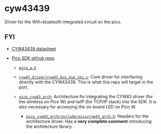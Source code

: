 # cyw43439
Driver for the Wifi+bluetooth integrated circuit on the pico.

## FYI
* [CYW43439 datasheet](https://www.infineon.com/dgdl/Infineon-CYW43439-DataSheet-v03_00-EN.pdf?fileId=8ac78c8c8386267f0183c320336c029f)

* [Pico SDK github repo](https://github.com/raspberrypi/pico-sdk)
    * [`pico_w.h`](https://github.com/raspberrypi/pico-sdk/blob/master/src/boards/include/boards/pico_w.h)
    
    * [`cyw43_driver/cyw43_bus_pio_spi.c`](https://github.com/raspberrypi/pico-sdk/blob/master/src/rp2_common/cyw43_driver/cyw43_bus_pio_spi.c): Core driver for interfacing directly with the CYW43439. This is what this repo will target in the port. 
    
    * [`pico_cyw43_arch`](https://github.com/raspberrypi/pico-sdk/blob/master/src/rp2_common/pico_cyw43_arch): Architecture for integrating the CYW43 driver (for the wireless on Pico W) and lwIP (for TCP/IP stack) into the SDK. It is also necessary for accessing the on-board LED on Pico W.
        * [`pico_cyw43_arch/include/pico/cyw43_arch.h`](https://github.com/raspberrypi/pico-sdk/blob/master/src/rp2_common/pico_cyw43_arch/include/pico/cyw43_arch.h): Headers for the architecture driver. Has a **very complete comment** introducing the architecture library.